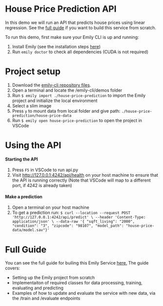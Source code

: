 # House Price Prediction API
In this demo we will run an API that predicts house prices using linear regression. See the [full guide](https://github.com/amboltio/emily-cli/wiki/House-price-prediction) if you want to build this service from scratch.

To run this demo, first make sure your Emily CLI is up and running: 
1. Install Emily (see the installation steps [here](https://github.com/amboltio/emily-cli/))
2. Run ```emily doctor``` to check all dependencies (CUDA is not required)

# Project setup
1. Download the [emily-cli repository files](https://github.com/amboltio/emily-cli).
2. Open a terminal and locate the /emily-cli/demos folder
3. Run ```$ emily import ./house-price-prediction``` to import the Emily project and initialize the local environment
4. Select a slim image
5. Press `y` to mount data from local folder and give path: `./house-price-prediction/house-price-data`
6. Run `$ emily open house-price-prediction` to open the project in VSCode


# Using the API
#### Starting the API
1. Press `F5` in VSCode to run api.py
3. Visit http://127.0.0.1:4242/api/health on your host machine to ensure that the API is running correctly (Note that VSCode will map to a different port, if 4242 is already taken)

#### Make a prediction
1. Open a terminal on your host machine
2. To get a prediction run: `$ curl --location --request POST 'http://127.0.0.1:4242/api/predict' \ --header 'Content-Type: application/json' \ --data-raw '{ "sqft_living": "2000", "condition": "3", "zipcode": "98107", "model_path": "house-price-data/model.sav"}'`

# Full Guide
You can see the full guide for builing this Emily Service [here.](https://github.com/amboltio/emily-cli/wiki/House-price-prediction) 
The guide covers:
- Setting up the Emily project from scratch
- Implementaiton of required classes for data processing, training, evaluating and predicting
- Examples of how to update and evaluate the service with new data, via the /train and /evaluate endpoints

